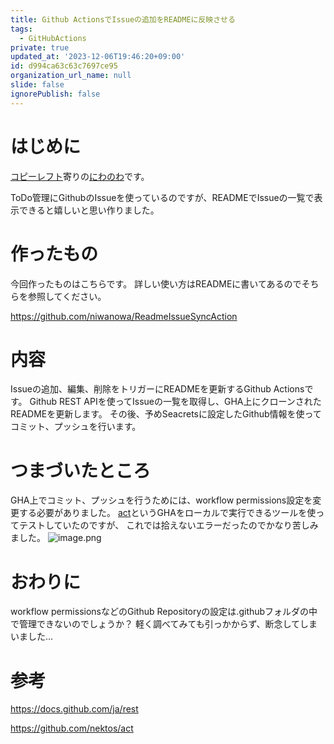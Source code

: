 ```yaml
---
title: Github ActionsでIssueの追加をREADMEに反映させる
tags:
  - GitHubActions
private: true
updated_at: '2023-12-06T19:46:20+09:00'
id: d994ca63c63c7697ce95
organization_url_name: null
slide: false
ignorePublish: false
---
```

# はじめに
[コピーレフト](https://www.gnu.org/licenses/copyleft.ja.html)寄りの[にわのわ](https://twitter.com/niwa_nowa)です。

ToDo管理にGithubのIssueを使っているのですが、READMEでIssueの一覧で表示できると嬉しいと思い作りました。

# 作ったもの
今回作ったものはこちらです。
詳しい使い方はREADMEに書いてあるのでそちらを参照してください。

https://github.com/niwanowa/ReadmeIssueSyncAction

# 内容
Issueの追加、編集、削除をトリガーにREADMEを更新するGithub Actionsです。
Github REST APIを使ってIssueの一覧を取得し、GHA上にクローンされたREADMEを更新します。
その後、予めSeacretsに設定したGithub情報を使ってコミット、プッシュを行います。

# つまづいたところ
GHA上でコミット、プッシュを行うためには、workflow permissions設定を変更する必要がありました。
[act](https://github.com/nektos/act)というGHAをローカルで実行できるツールを使ってテストしていたのですが、
これでは拾えないエラーだったのでかなり苦しみました。
![image.png](https://qiita-image-store.s3.ap-northeast-1.amazonaws.com/0/590707/2ed021c7-7cb8-fe94-e96d-9a4ee5fe5154.png)

# おわりに
workflow permissionsなどのGithub Repositoryの設定は.githubフォルダの中で管理できないのでしょうか？
軽く調べてみても引っかからず、断念してしまいました...

# 参考

https://docs.github.com/ja/rest

https://github.com/nektos/act
